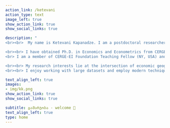 ```yaml
---
action_link: /ketevani
action_type: text
image_left: true
show_action_link: true
show_social_links: true

description: " 
<br><br>  My name is Ketevani Kapanadze. I am a postdoctoral researcher on [EqualStrength](https://equalstrength.eu), at Charles University, Faculty of Law. 

<br><br> I have obtained Ph.D. in Economics and Econometrics from CERGE-EI.   
<br> I am a member of CERGE-EI Foundation Teaching Fellow (NY, USA) and the National Institute for Research on the Socioeconomic Impacts of Disease and Systemic Risks (SYRI).

<br><br> My research interests lie at the intersection of economic geography, remote sensing, and European spatial and racial segregation.  
<br><br> I enjoy working with large datasets and employ modern techniques to crawl data and create databases from open sources. I also work with remotely sensed images and use unconventional data sources for economic analysis - daytime & nighttime satellite images."

text_align_left: true
images:
- img/kk.png
show_action_link: true
show_social_links: true

subtitle: გამარჯობა - welcome 🤝
text_align_left: true
type: home
---
```

